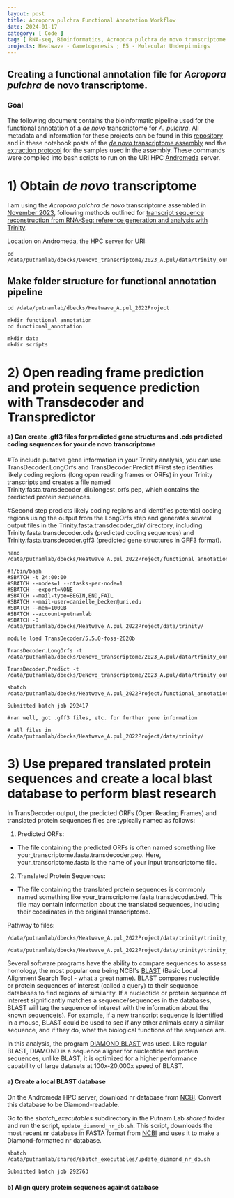 ```yaml
---
layout: post
title: Acropora pulchra Functional Annotation Workflow
date: 2024-01-17
category: [ Code ]
tag: [ RNA-seq, Bioinformatics, Acropora pulchra de novo transcriptome ]
projects: Heatwave - Gametogenesis ; E5 - Molecular Underpinnings
---
```


## Creating a functional annotation file for *Acropora pulchra* de novo transcriptome.

### **Goal**

The following document contains the bioinformatic pipeline used for the functional annotation of a *de novo* transcriptome for *A. pulchra*. All metadata and information for these projects can be found in this [repository](https://github.com/daniellembecker/A.pul_Heatwave/tree/master) and in these notebook posts of the [*de novo* transcriptome assembly](https://github.com/daniellembecker/DanielleBecker_Lab_Notebook/blob/master/_posts/2023-08-31-Acropora-pulchra-denovo-transcriptome.md) and the [extraction protocol](https://github.com/daniellembecker/DanielleBecker_Lab_Notebook/blob/master/_posts/2023-04-25-Acropora-pulchra-transcriptome-extraction-concentration.md) for the samples used in the assembly. These commands were compiled into bash scripts to run on the URI HPC [Andromeda](https://its.uri.edu/research-computing/using-andromeda/) server.


# 1) Obtain *de novo* transcriptome

I am using the *Acropora pulchra* *de novo* transcriptome assembled in [November 2023](https://github.com/daniellembecker/DanielleBecker_Lab_Notebook/blob/master/_posts/2023-08-31-Acropora-pulchra-denovo-transcriptome.md), following methods outlined for [transcript sequence reconstruction from RNA-Seq: reference generation and analysis with Trinity](https://www.ncbi.nlm.nih.gov/pmc/articles/PMC3875132/).

Location on Andromeda, the HPC server for URI:
```
cd /data/putnamlab/dbecks/DeNovo_transcriptome/2023_A.pul/data/trinity_out_dir/trinity_out_dir.Trinity.fasta

```

## Make folder structure for functional annotation pipeline

```
cd /data/putnamlab/dbecks/Heatwave_A.pul_2022Project

mkdir functional_annotation
cd functional_annotation

mkdir data
mkdir scripts

```


# 2) Open reading frame prediction and protein sequence prediction with Transdecoder and Transpredictor

#### a) Can create .gff3 files for predicted gene structures and .cds predicted coding sequences for your de novo transcriptome

#To include putative gene information in your Trinity analysis, you can use TransDecoder.LongOrfs and TransDecoder.Predict
#First step identifies likely coding regions (long open reading frames or ORFs) in your Trinity transcripts and creates a file named Trinity.fasta.transdecoder_dir/longest_orfs.pep, which contains the predicted protein sequences.

#Second step predicts likely coding regions and identifies potential coding regions using the output from the LongOrfs step and generates several output files in the Trinity.fasta.transdecoder_dir/ directory, including Trinity.fasta.transdecoder.cds (predicted coding sequences) and Trinity.fasta.transdecoder.gff3 (predicted gene structures in GFF3 format).

```
nano /data/putnamlab/dbecks/Heatwave_A.pul_2022Project/functional_annotation/scripts/transdecode_predict.sh

```

```
#!/bin/bash
#SBATCH -t 24:00:00
#SBATCH --nodes=1 --ntasks-per-node=1
#SBATCH --export=NONE
#SBATCH --mail-type=BEGIN,END,FAIL
#SBATCH --mail-user=danielle_becker@uri.edu
#SBATCH --mem=100GB
#SBATCH --account=putnamlab
#SBATCH -D /data/putnamlab/dbecks/Heatwave_A.pul_2022Project/data/trinity/

module load TransDecoder/5.5.0-foss-2020b

TransDecoder.LongOrfs -t /data/putnamlab/dbecks/DeNovo_transcriptome/2023_A.pul/data/trinity_out_dir/trinity_out_dir.Trinity.fasta

TransDecoder.Predict -t /data/putnamlab/dbecks/DeNovo_transcriptome/2023_A.pul/data/trinity_out_dir/trinity_out_dir.Trinity.fasta

```


```
sbatch /data/putnamlab/dbecks/Heatwave_A.pul_2022Project/functional_annotation/scripts/transdecode_predict.sh

Submitted batch job 292417

#ran well, got .gff3 files, etc. for further gene information

# all files in /data/putnamlab/dbecks/Heatwave_A.pul_2022Project/data/trinity/
```

# 3) Use prepared translated protein sequences and create a local blast database to perform blast research

In TransDecoder output, the predicted ORFs (Open Reading Frames) and translated protein sequences files are typically named as follows:

1. Predicted ORFs:
  - The file containing the predicted ORFs is often named something like your_transcriptome.fasta.transdecoder.pep. Here, your_transcriptome.fasta is the name of your input transcriptome file.


2. Translated Protein Sequences:
  - The file containing the translated protein sequences is commonly named something like your_transcriptome.fasta.transdecoder.bed. This file may contain information about the translated sequences, including their coordinates in the original transcriptome.

Pathway to files:

```
/data/putnamlab/dbecks/Heatwave_A.pul_2022Project/data/trinity/trinity_out_dir.Trinity.fasta.transdecoder.pep

/data/putnamlab/dbecks/Heatwave_A.pul_2022Project/data/trinity/trinity_out_dir.Trinity.fasta.transdecoder.bed

```

Several software programs have the ability to compare sequences to assess homology, the most popular one being NCBI's [BLAST](https://blast.ncbi.nlm.nih.gov/Blast.cgi) (Basic Local Alignment Search Tool - what a great name). BLAST compares nucleotide or protein sequences of interest (called a query) to their sequence databases to find regions of similarity. If a nucleotide or protein sequence of interest significantly matches a sequence/sequences in the databases, BLAST will tag the sequence of interest with the information about the known sequence(s). For example, if a new transcript sequence is identified in a mouse, BLAST could be used to see if any other animals carry a similar sequence, and if they do, what the biological functions of the sequence are.

In this analysis, the program [DIAMOND BLAST](http://www.diamondsearch.org/index.php) was used. Like regular BLAST, DIAMOND is a sequence aligner for nucleotide and protein sequences; unlike BLAST, it is optimized for a higher performance capability of large datasets at 100x-20,000x speed of BLAST.

#### a) Create a local BLAST database

On the Andromeda HPC server, download nr database from [NCBI](ftp://ftp.ncbi.nlm.nih.gov/blast/db/FASTA/nr.gz). Convert this database to be Diamond-readable.

Go to the *sbatch_executables* subdirectory in the Putnam Lab *shared* folder and run the script, ```update_diamond_nr_db.sh```. This script, downloads the most recent nr database in FASTA format from [NCBI](ftp://ftp.ncbi.nlm.nih.gov/blast/db/FASTA/nr.gz) and uses it to make a Diamond-formatted nr database.

```
sbatch /data/putnamlab/shared/sbatch_executables/update_diamond_nr_db.sh

Submitted batch job 292763
```

#### b) Align query protein sequences against database
